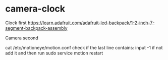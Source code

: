 # camera-clock

Clock first
https://learn.adafruit.com/adafruit-led-backpack/1-2-inch-7-segment-backpack-assembly

Camera second

cat /etc/motioneye/motion.conf
check if the last line contains: input -1 if not add it and then run
sudo service motion restart
